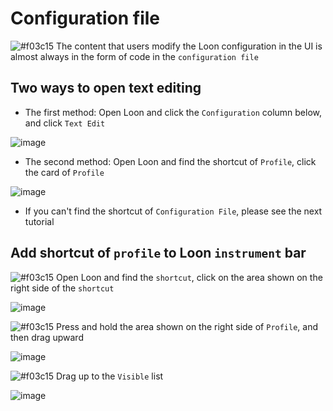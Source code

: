 # Configuration file

![#f03c15](https://placehold.it/15/f03c15/000000?text=+) The content that users modify the Loon configuration in the UI is almost always in the form of code in the `configuration file`

## Two ways to open text editing

- The first method: Open Loon and click the `Configuration` column below, and click `Text Edit`

![image](https://raw.githubusercontent.com/chiupam/tutorial-image/master/Loon/Plus/Configuration_UI.jpg)

- The second method: Open Loon and find the shortcut of `Profile`, click the card of `Profile`

![image](https://raw.githubusercontent.com/chiupam/tutorial-image/master/Loon/Plus/Configuration_Module.jpg)

  - If you can't find the shortcut of `Configuration File`, please see the next tutorial
  
## Add shortcut of `profile` to Loon `instrument` bar

![#f03c15](https://placehold.it/15/f03c15/000000?text=+) Open Loon and find the `shortcut`, click on the area shown on the right side of the `shortcut`

![image](https://raw.githubusercontent.com/chiupam/tutorial-image/master/Loon/Plus/Configuration_1.jpg)

![#f03c15](https://placehold.it/15/f03c15/000000?text=+) Press and hold the area shown on the right side of `Profile`, and then drag upward

![image](https://raw.githubusercontent.com/chiupam/tutorial-image/master/Loon/Plus/Configuration_2.jpg)

![#f03c15](https://placehold.it/15/f03c15/000000?text=+) Drag up to the `Visible` list

![image](https://raw.githubusercontent.com/chiupam/tutorial-image/master/Loon/Plus/Configuration_3.jpg)
